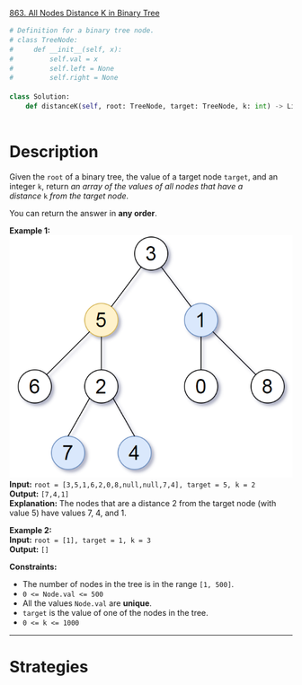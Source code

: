 [863. All Nodes Distance K in Binary Tree](https://leetcode.com/problems/all-nodes-distance-k-in-binary-tree/)

```python
# Definition for a binary tree node.
# class TreeNode:
#     def __init__(self, x):
#         self.val = x
#         self.left = None
#         self.right = None

class Solution:
    def distanceK(self, root: TreeNode, target: TreeNode, k: int) -> List[int]:
        
```

# Description

Given the `root` of a binary tree, the value of a target node `target`, and an integer `k`, return _an array of the values of all nodes that have a distance_ `k` _from the target node._

You can return the answer in **any order**.

**Example 1:**  
![](!assets/attachments/Pasted%20image%2020240426153950.png)  
**Input:** `root = [3,5,1,6,2,0,8,null,null,7,4], target = 5, k = 2`  
**Output:** `[7,4,1]`  
**Explanation:** The nodes that are a distance 2 from the target node (with value 5) have values 7, 4, and 1.  

**Example 2:**  
**Input:** `root = [1], target = 1, k = 3`  
**Output:** `[]`  

**Constraints:**
- The number of nodes in the tree is in the range `[1, 500]`.
- `0 <= Node.val <= 500`
- All the values `Node.val` are **unique**.
- `target` is the value of one of the nodes in the tree.
- `0 <= k <= 1000`

---

# Strategies


